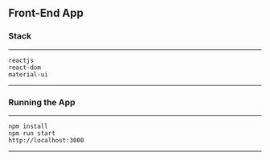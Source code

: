 ## Front-End App

### Stack
***
    reactjs
    react-dom
    material-ui
***

### Running the App
***
    npm install
    npm run start
    http://localhost:3000
***
